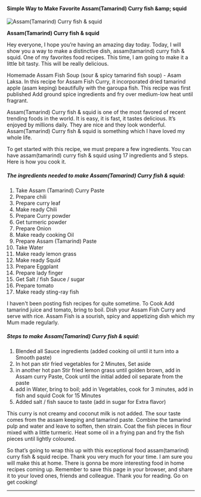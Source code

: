             

#### Simple Way to Make Favorite Assam(Tamarind) Curry fish &amp;amp; squid

![Assam(Tamarind) Curry fish &amp; squid](https://img-global.cpcdn.com/recipes/5370580459061248/751x532cq70/assamtamarind-curry-fish-squid-recipe-main-photo.jpg)

**Assam(Tamarind) Curry fish &amp; squid**

Hey everyone, I hope you’re having an amazing day today. Today, I will show you a way to make a distinctive dish, assam(tamarind) curry fish & squid. One of my favorites food recipes. This time, I am going to make it a little bit tasty. This will be really delicious.

Homemade Assam Fish Soup (sour & spicy tamarind fish soup) - Asam Laksa. In this recipe for Assam Fish Curry, it incorporated dried tamarind apple (asam keping) beautifully with the garoupa fish. This recipe was first published Add ground spice ingredients and fry over medium-low heat until fragrant.

Assam(Tamarind) Curry fish & squid is one of the most favored of recent trending foods in the world. It is easy, it is fast, it tastes delicious. It’s enjoyed by millions daily. They are nice and they look wonderful. Assam(Tamarind) Curry fish & squid is something which I have loved my whole life.

To get started with this recipe, we must prepare a few ingredients. You can have assam(tamarind) curry fish & squid using 17 ingredients and 5 steps. Here is how you cook it.

##### The ingredients needed to make Assam(Tamarind) Curry fish & squid:

1.  Take Assam (Tamarind) Curry Paste
2.  Prepare chili
3.  Prepare curry leaf
4.  Make ready Chili
5.  Prepare Curry powder
6.  Get turmeric powder
7.  Prepare Onion
8.  Make ready cooking Oil
9.  Prepare Assam (Tamarind) Paste
10.  Take Water
11.  Make ready lemon grass
12.  Make ready Squid
13.  Prepare Eggplant
14.  Prepare lady finger
15.  Get Salt / fish Sauce / sugar
16.  Prepare tomato
17.  Make ready sting-ray fish

I haven't been posting fish recipes for quite sometime. To Cook Add tamarind juice and tomato, bring to boil. Dish your Assam Fish Curry and serve with rice. Assam Fish is a sourish, spicy and appetizing dish which my Mum made regularly.

##### Steps to make Assam(Tamarind) Curry fish & squid:

1.  Blended all Sauce ingredients (added cooking oil until it turn into a Smooth paste)
2.  In hot pan stir fried vegetables for 2 Minutes, Set aside
3.  in another hot pan Stir fried lemon grass until golden brown, add in Assam curry Paste, Cook until the initial added oil separate from the paste
4.  add in Water, bring to boil; add in Vegetables, cook for 3 minutes, add in fish and squid Cook for 15 Minutes
5.  Added salt / fish sauce to taste (add in sugar for Extra flavor)

This curry is not creamy and coconut milk is not added. The sour taste comes from the assam keeping and tamarind paste. Combine the tamarind pulp and water and leave to soften, then strain. Coat the fish pieces in flour mixed with a little turmeric. Heat some oil in a frying pan and fry the fish pieces until lightly coloured.

So that’s going to wrap this up with this exceptional food assam(tamarind) curry fish & squid recipe. Thank you very much for your time. I am sure you will make this at home. There is gonna be more interesting food in home recipes coming up. Remember to save this page in your browser, and share it to your loved ones, friends and colleague. Thank you for reading. Go on get cooking!

* * *